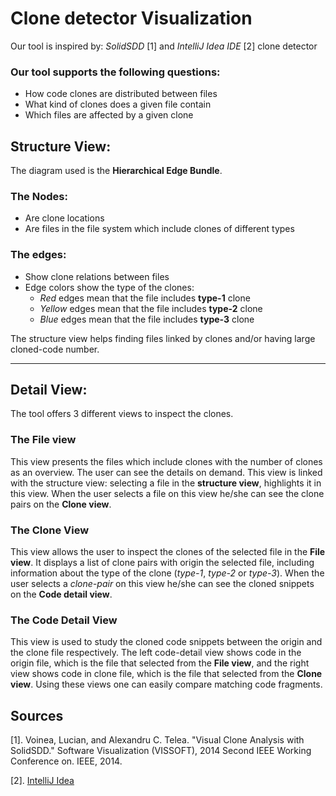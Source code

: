 # Clone detector Visualization

Our tool is inspired by: *SolidSDD* [1] and *IntelliJ Idea IDE* [2] clone detector

### Our tool supports the following questions:
- How code clones are distributed between files
- What kind of clones does a given file contain
- Which files are affected by a given clone

## Structure View:
The diagram used is the **Hierarchical Edge Bundle**.

### The Nodes:
- Are clone locations
- Are files in the file system which include clones of different types

### The edges:
- Show clone relations between files
- Edge colors show the type of the clones:
    - *Red* edges mean that the file includes **type-1** clone
    - *Yellow* edges mean that the file includes **type-2** clone
    - *Blue* edges mean that the file includes **type-3** clone

The structure view helps finding files linked by clones and/or having large cloned-code number.

----

## Detail View:
The tool offers 3 different views to inspect the clones.

### The File view
This view presents the files which include clones with the number of clones as an overview. The user can see the details on demand.
This view is linked with the structure view: selecting a file in the **structure view**, highlights it in this view.
When the user selects a file on this view he/she can see the clone pairs on the **Clone view**.

### The Clone View
This view allows the user to inspect the clones of the selected file in the **File view**. It displays a list of clone pairs with origin the selected file, including
information about the type of the clone (*type-1*, *type-2* or *type-3*).
When the user selects a *clone-pair* on this view he/she can see the cloned snippets
on the **Code detail view**.

### The Code Detail View
This view is used to study the cloned code snippets between the origin and the clone file respectively. The left code-detail view shows code in the origin file, which is the file that selected from the **File view**, and the right view shows code in clone file, which is the file that selected from the **Clone view**. Using these views one can easily compare matching code fragments.

## Sources
[1]. Voinea, Lucian, and Alexandru C. Telea. "Visual Clone Analysis with SolidSDD." Software Visualization (VISSOFT), 2014 Second IEEE Working Conference on. IEEE, 2014.

[2]. [IntelliJ Idea](https://www.jetbrains.com/idea/)
